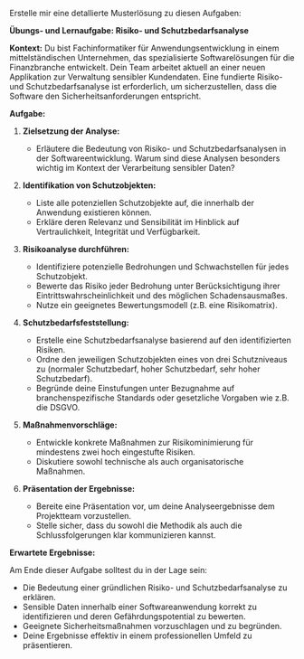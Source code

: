 Erstelle mir eine detallierte Musterlösung zu diesen Aufgaben:

**Übungs- und Lernaufgabe: Risiko- und Schutzbedarfsanalyse**

**Kontext:**
Du bist Fachinformatiker für Anwendungsentwicklung in einem mittelständischen Unternehmen, das spezialisierte Softwarelösungen für die Finanzbranche entwickelt. Dein Team arbeitet aktuell an einer neuen Applikation zur Verwaltung sensibler Kundendaten. Eine fundierte Risiko- und Schutzbedarfsanalyse ist erforderlich, um sicherzustellen, dass die Software den Sicherheitsanforderungen entspricht.

**Aufgabe:**

1. **Zielsetzung der Analyse:**
   - Erläutere die Bedeutung von Risiko- und Schutzbedarfsanalysen in der Softwareentwicklung. Warum sind diese Analysen besonders wichtig im Kontext der Verarbeitung sensibler Daten?

2. **Identifikation von Schutzobjekten:**
   - Liste alle potenziellen Schutzobjekte auf, die innerhalb der Anwendung existieren können.
   - Erkläre deren Relevanz und Sensibilität im Hinblick auf Vertraulichkeit, Integrität und Verfügbarkeit.

3. **Risikoanalyse durchführen:**
   - Identifiziere potenzielle Bedrohungen und Schwachstellen für jedes Schutzobjekt.
   - Bewerte das Risiko jeder Bedrohung unter Berücksichtigung ihrer Eintrittswahrscheinlichkeit und des möglichen Schadensausmaßes.
   - Nutze ein geeignetes Bewertungsmodell (z.B. eine Risikomatrix).

4. **Schutzbedarfsfeststellung:**
   - Erstelle eine Schutzbedarfsanalyse basierend auf den identifizierten Risiken.
   - Ordne den jeweiligen Schutzobjekten eines von drei Schutzniveaus zu (normaler Schutzbedarf, hoher Schutzbedarf, sehr hoher Schutzbedarf).
   - Begründe deine Einstufungen unter Bezugnahme auf branchenspezifische Standards oder gesetzliche Vorgaben wie z.B. die DSGVO.

5. **Maßnahmenvorschläge:**
   - Entwickle konkrete Maßnahmen zur Risikominimierung für mindestens zwei hoch eingestufte Risiken.
   - Diskutiere sowohl technische als auch organisatorische Maßnahmen.

6. **Präsentation der Ergebnisse:**
   - Bereite eine Präsentation vor, um deine Analyseergebnisse dem Projektteam vorzustellen.
   - Stelle sicher, dass du sowohl die Methodik als auch die Schlussfolgerungen klar kommunizieren kannst.

**Erwartete Ergebnisse:** 

Am Ende dieser Aufgabe solltest du in der Lage sein:

- Die Bedeutung einer gründlichen Risiko- und Schutzbedarfsanalyse zu erklären.
- Sensible Daten innerhalb einer Softwareanwendung korrekt zu identifizieren und deren Gefährdungspotential zu bewerten.
- Geeignete Sicherheitsmaßnahmen vorzuschlagen und zu begründen.
- Deine Ergebnisse effektiv in einem professionellen Umfeld zu präsentieren.


